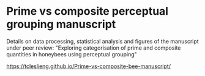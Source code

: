 # Prime vs composite perceptual grouping manuscript

Details on data processing, statistical analysis and figures of the manuscript under peer review: "Exploring categorisation of prime and composite quantities in honeybees using perceptual grouping"

https://tcleslieng.github.io/Prime-vs-composite-bee-manuscript/

